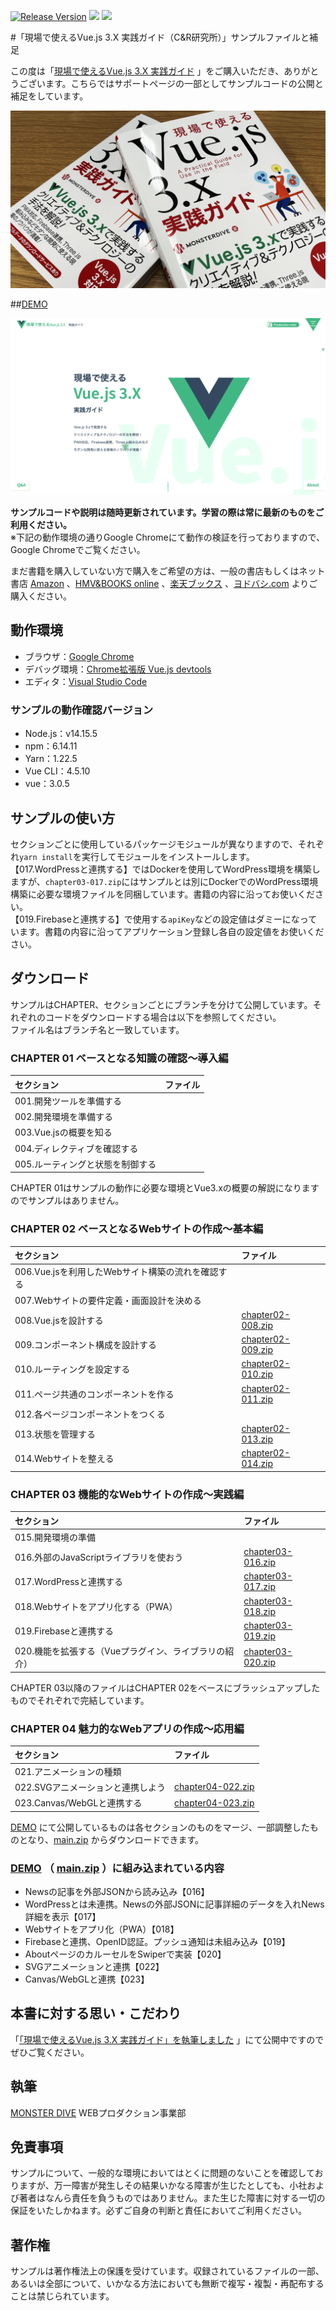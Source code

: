 [![Release Version](https://img.shields.io/github/release/monsterdive-web-div/vue3x_books.svg)](https://github.com/monsterdive-web-div/vue3x_books/releases)
[![](https://img.shields.io/github/last-commit/monsterdive-web-div/vue3x_books.svg)](https://github.com/monsterdive-web-div/vue3x_books/commits/master)
[![](https://img.shields.io/github/release-date/monsterdive-web-div/vue3x_books.svg)](https://github.com/monsterdive-web-div/vue3x_books/releases)

#「現場で使えるVue.js 3.X 実践ガイド（C&R研究所）」サンプルファイルと補足

この度は「[現場で使えるVue.js 3.X 実践ガイド](https://www.c-r.com/book/detail/1413) 」をご購入いただき、ありがとうございます。こちらではサポートページの一部としてサンプルコードの公開と補足をしています。

![](images/vue3x_books.jpg)

##[DEMO](https://vue3.mon.st/)

[![DEMO](images/demo.png)](https://vue3.mon.st/)

**サンプルコードや説明は随時更新されています。学習の際は常に最新のものをご利用ください。**  
※下記の動作環境の通りGoogle Chromeにて動作の検証を行っておりますので、Google Chromeでご覧ください。

まだ書籍を購入していない方で購入をご希望の方は、一般の書店もしくはネット書店 [Amazon](https://www.amazon.co.jp/dp/4863543522) 、[HMV&BOOKS online](https://bit.ly/3w3xdgY) 、[楽天ブックス](https://books.rakuten.co.jp/rb/16729323/) 、[ヨドバシ.com](https://www.yodobashi.com/product/100000009003430352/)  よりご購入ください。


## 動作環境

- ブラウザ：[Google Chrome](https://www.google.co.jp/chrome/)
- デバッグ環境：[Chrome拡張版 Vue.js devtools](https://chrome.google.com/webstore/detail/vuejs-devtools/ljjemllljcmogpfapbkkighbhhppjdbg)
- エディタ：[Visual Studio Code](https://azure.microsoft.com/ja-jp/products/visual-studio-code/)

### サンプルの動作確認バージョン

- Node.js：v14.15.5
- npm：6.14.11
- Yarn：1.22.5
- Vue CLI：4.5.10
- vue：3.0.5

## サンプルの使い方

セクションごとに使用しているパッケージモジュールが異なりますので、それぞれ``yarn install``を実行してモジュールをインストールします。  
【017.WordPressと連携する】ではDockerを使用してWordPress環境を構築しますが、``chapter03-017.zip``にはサンプルとは別にDockerでのWordPress環境構築に必要な環境ファイルを同梱しています。書籍の内容に沿ってお使いください。  
【019.Firebaseと連携する】で使用する``apiKey``などの設定値はダミーになっています。書籍の内容に沿ってアプリケーション登録し各自の設定値をお使いください。

## ダウンロード

サンプルはCHAPTER、セクションごとにブランチを分けて公開しています。それぞれのコードをダウンロードする場合は以下を参照してください。  
ファイル名はブランチ名と一致しています。

### CHAPTER 01 ベースとなる知識の確認〜導入編

| セクション | ファイル |
|:-----------|:------------|
| 001.開発ツールを準備する |  |
| 002.開発環境を準備する |  |
| 003.Vue.jsの概要を知る |  |
| 004.ディレクティブを確認する |  |
| 005.ルーティングと状態を制御する |  |

CHAPTER 01はサンプルの動作に必要な環境とVue3.xの概要の解説になりますのでサンプルはありません。

### CHAPTER 02 ベースとなるWebサイトの作成〜基本編

| セクション | ファイル |
|:-----------|:------------|
| 006.Vue.jsを利用したWebサイト構築の流れを確認する |  |
| 007.Webサイトの要件定義・画面設計を決める |  |
| 008.Vue.jsを設計する | [chapter02-008.zip](https://github.com/monsterdive-web-div/vue3x_books/archive/refs/heads/chapter02-008.zip) |
| 009.コンポーネント構成を設計する | [chapter02-009.zip](https://github.com/monsterdive-web-div/vue3x_books/archive/refs/heads/chapter02-009.zip) |
| 010.ルーティングを設定する | [chapter02-010.zip](https://github.com/monsterdive-web-div/vue3x_books/archive/refs/heads/chapter02-010.zip) |
| 011.ページ共通のコンポーネントを作る | [chapter02-011.zip](https://github.com/monsterdive-web-div/vue3x_books/archive/refs/heads/chapter02-011.zip) |
| 012.各ページコンポーネントをつくる |  |
| 013.状態を管理する | [chapter02-013.zip](https://github.com/monsterdive-web-div/vue3x_books/archive/refs/heads/chapter02-013.zip) |
| 014.Webサイトを整える | [chapter02-014.zip](https://github.com/monsterdive-web-div/vue3x_books/archive/refs/heads/chapter02-014.zip) |


### CHAPTER 03 機能的なWebサイトの作成〜実践編

| セクション | ファイル |
|:-----------|:------------|
| 015.開発環境の準備 |  |
| 016.外部のJavaScriptライブラリを使おう | [chapter03-016.zip](https://github.com/monsterdive-web-div/vue3x_books/archive/refs/heads/chapter03-016.zip)  |
| 017.WordPressと連携する | [chapter03-017.zip](https://github.com/monsterdive-web-div/vue3x_books/archive/refs/heads/chapter03-017.zip) |
| 018.Webサイトをアプリ化する（PWA） | [chapter03-018.zip](https://github.com/monsterdive-web-div/vue3x_books/archive/refs/heads/chapter03-018.zip) |
| 019.Firebaseと連携する | [chapter03-019.zip](https://github.com/monsterdive-web-div/vue3x_books/archive/refs/heads/chapter03-019.zip) |
| 020.機能を拡張する（Vueプラグイン、ライブラリの紹介） | [chapter03-020.zip](https://github.com/monsterdive-web-div/vue3x_books/archive/refs/heads/chapter03-020.zip) |

CHAPTER 03以降のファイルはCHAPTER 02をベースにブラッシュアップしたものでそれぞれで完結しています。  

### CHAPTER 04 魅力的なWebアプリの作成〜応用編

| セクション | ファイル |
|:-----------|:------------|
| 021.アニメーションの種類 |  |
| 022.SVGアニメーションと連携しよう | [chapter04-022.zip](https://github.com/monsterdive-web-div/vue3x_books/archive/refs/heads/chapter04-022.zip) |
| 023.Canvas/WebGLと連携する | [chapter04-023.zip](https://github.com/monsterdive-web-div/vue3x_books/archive/refs/heads/chapter04-023.zip) |

[DEMO](https://vue3.mon.st/) にて公開しているものは各セクションのものをマージ、一部調整したものとなり、[main.zip](https://github.com/monsterdive-web-div/vue3x_books/archive/refs/heads/main.zip) からダウンロードできます。

### [DEMO](https://vue3.mon.st/) （ [main.zip](https://github.com/monsterdive-web-div/vue3x_books/archive/refs/heads/main.zip) ）に組み込まれている内容

- Newsの記事を外部JSONから読み込み【016】
- WordPressとは未連携。Newsの外部JSONに記事詳細のデータを入れNews詳細を表示【017】
- Webサイトをアプリ化（PWA）【018】
- Firebaseと連携、OpenID認証。プッシュ通知は未組み込み【019】
- AboutページのカルーセルをSwiperで実装【020】
- SVGアニメーションと連携【022】
- Canvas/WebGLと連携【023】

## 本書に対する思い・こだわり

「[「現場で使えるVue.js 3.X 実践ガイド」を執筆しました](https://www.monster-dive.com/blog/web_creative/20210720_002035.php) 」にて公開中ですのでぜひご覧ください。

## 執筆

[MONSTER DIVE](https://www.monster-dive.com/)  WEBプロダクション事業部

## 免責事項

サンプルについて、一般的な環境においてはとくに問題のないことを確認しておりますが、万一障害が発生しその結果いかなる障害が生じたとしても、小社および著者はなんら責任を負うものではありません。また生じた障害に対する一切の保証をいたしかねます。必ずご自身の判断と責任においてご利用ください。

## 著作権

サンプルは著作権法上の保護を受けています。収録されているファイルの一部、あるいは全部について、いかなる方法においても無断で複写・複製・再配布することは禁じられています。

